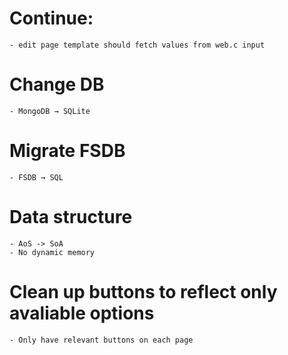 # Continue: 
    - edit page template should fetch values from web.c input

# Change DB
    - MongoDB → SQLite

# Migrate FSDB
    - FSDB → SQL

# Data structure
    - AoS -> SoA
    - No dynamic memory

# Clean up buttons to reflect only avaliable options
    - Only have relevant buttons on each page

